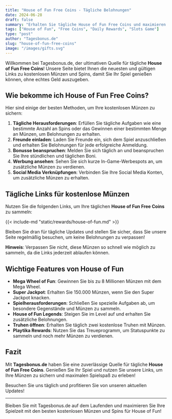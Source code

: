 ```yaml
---
title: "House of Fun Free Coins - Tägliche Belohnungen"
date: 2024-06-28
draft: false
summary: "Erhalten Sie tägliche House of Fun Free Coins und maximieren Sie Ihren Spielspaß mit unseren aktualisierten Links und Tipps."
tags: ["House of Fun", "Free Coins", "Daily Rewards", "Slots Game"]
type: "post"
author: "Tagesbonus.de"
slug: "house-of-fun-free-coins"
image: "/images/gifts.svg"
---
```


Willkommen bei Tagesbonus.de, der ultimativen Quelle für tägliche **House of Fun Free Coins**! Unsere Seite bietet Ihnen die neuesten und gültigen Links zu kostenlosen Münzen und Spins, damit Sie Ihr Spiel genießen können, ohne echtes Geld auszugeben.

## Wie bekomme ich House of Fun Free Coins?

Hier sind einige der besten Methoden, um Ihre kostenlosen Münzen zu sichern:

1. **Tägliche Herausforderungen**: Erfüllen Sie tägliche Aufgaben wie eine bestimmte Anzahl an Spins oder das Gewinnen einer bestimmten Menge an Münzen, um Belohnungen zu erhalten.
2. **Freunde einladen**: Laden Sie Freunde ein, sich dem Spiel anzuschließen und erhalten Sie Belohnungen für jede erfolgreiche Anmeldung.
3. **Bonusse beanspruchen**: Melden Sie sich täglich an und beanspruchen Sie Ihre stündlichen und täglichen Boni.
4. **Werbung ansehen**: Sehen Sie sich kurze In-Game-Werbespots an, um zusätzliche Münzen zu verdienen.
5. **Social Media Verknüpfungen**: Verbinden Sie Ihre Social Media Konten, um zusätzliche Münzen zu erhalten.

## Tägliche Links für kostenlose Münzen

Nutzen Sie die folgenden Links, um Ihre täglichen **House of Fun Free Coins** zu sammeln:

{{< include-md "static/rewards/house-of-fun.md" >}}

Bleiben Sie dran für tägliche Updates und stellen Sie sicher, dass Sie unsere Seite regelmäßig besuchen, um keine Belohnungen zu verpassen!

**Hinweis**: Verpassen Sie nicht, diese Münzen so schnell wie möglich zu sammeln, da die Links jederzeit ablaufen können.

## Wichtige Features von House of Fun

- **Mega Wheel of Fun**: Gewinnen Sie bis zu 8 Millionen Münzen mit dem Mega Wheel.
- **Super Jackpot**: Erhalten Sie 150.000 Münzen, wenn Sie den Super Jackpot knacken.
- **Spielherausforderungen**: Schließen Sie spezielle Aufgaben ab, um besondere Gegenstände und Münzen zu sammeln.
- **House of Fun Legends**: Steigen Sie im Level auf und erhalten Sie zusätzliche Belohnungen.
- **Truhen öffnen**: Erhalten Sie täglich zwei kostenlose Truhen mit Münzen.
- **Playtika Rewards**: Nutzen Sie das Treueprogramm, um Statuspunkte zu sammeln und noch mehr Münzen zu verdienen.

## Fazit

Mit **Tagesbonus.de** haben Sie eine zuverlässige Quelle für tägliche **House of Fun Free Coins**. Genießen Sie Ihr Spiel und nutzen Sie unsere Links, um Ihre Münzen zu sichern und maximalen Spielspaß zu erleben!

Besuchen Sie uns täglich und profitieren Sie von unseren aktuellen Updates!

---

Bleiben Sie mit Tagesbonus.de auf dem Laufenden und maximieren Sie Ihre Spielzeit mit den besten kostenlosen Münzen und Spins für House of Fun!